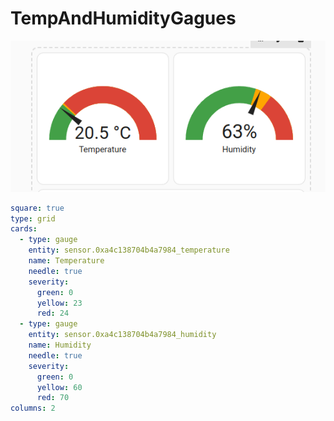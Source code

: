 # TempAndHumidityGagues

![TempAndHumidityGagues](image.png)

```yaml
square: true
type: grid
cards:
  - type: gauge
    entity: sensor.0xa4c138704b4a7984_temperature
    name: Temperature
    needle: true
    severity:
      green: 0
      yellow: 23
      red: 24
  - type: gauge
    entity: sensor.0xa4c138704b4a7984_humidity
    name: Humidity
    needle: true
    severity:
      green: 0
      yellow: 60
      red: 70
columns: 2

```
